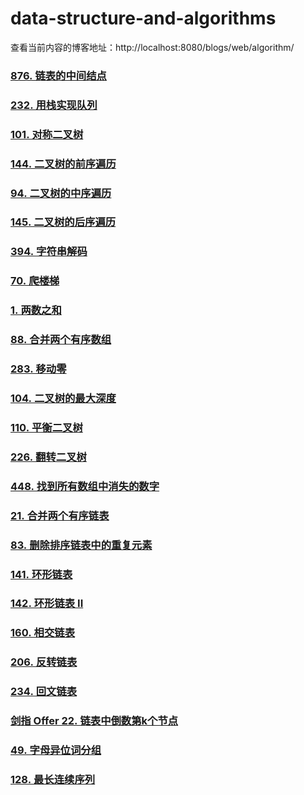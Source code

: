 # data-structure-and-algorithms

查看当前内容的博客地址：http://localhost:8080/blogs/web/algorithm/  


### **[876. 链表的中间结点](./876/README.MD)**
### **[232. 用栈实现队列](./232/README.MD)**
### **[101. 对称二叉树](./101/README.MD)**
### **[144. 二叉树的前序遍历](./144/README.MD)**
### **[94. 二叉树的中序遍历](./94/README.MD)**
### **[145. 二叉树的后序遍历](./145/README.MD)**
### **[394. 字符串解码](./394/README.MD)**
### **[70. 爬楼梯](./70/README.MD)**
### **[1. 两数之和](./1/README.MD)**
### **[88. 合并两个有序数组](./88/README.MD)**
### **[283. 移动零](./283/README.MD)**
### **[104. 二叉树的最大深度](./104/README.MD)**
### **[110. 平衡二叉树](./110/README.MD)**
### **[226. 翻转二叉树](./226/README.MD)**
### **[448. 找到所有数组中消失的数字](./448/README.MD)**
### **[21. 合并两个有序链表](./21/README.MD)**
### **[83. 删除排序链表中的重复元素](./83/README.MD)**
### **[141. 环形链表](./141/README.MD)**
### **[142. 环形链表 II](./142/README.MD)**
### **[160. 相交链表](./160/README.MD)**
### **[206. 反转链表](./206/README.MD)**
### **[234. 回文链表](./234/README.MD)**
### **[剑指 Offer 22. 链表中倒数第k个节点](./j22/README.MD)**
### **[49. 字母异位词分组](./49/README.MD)**
### **[128. 最长连续序列](./128/README.MD)**
